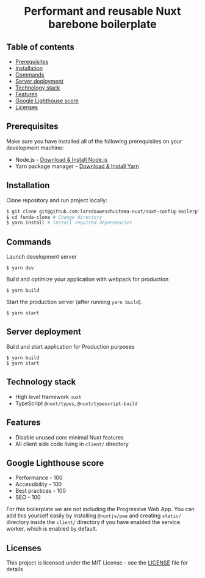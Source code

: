 <div align="center">
  <h1>Performant and reusable Nuxt barebone boilerplate</h1>
</div>

## Table of contents

- [Prerequisites](#prerequisites)
- [Installation](#installation)
- [Commands](#commands)
- [Server deployment](#server-deployment)
- [Technology stack](#technology-stack)
- [Features](#features)
- [Google Lighthouse score](#google-lighthouse-score)
- [Licenses](#licenses)

## Prerequisites

Make sure you have installed all of the following prerequisites on your development machine:

- Node.js - [Download & Install Node.js](https://nodejs.org/en/download/)
- Yarn package manager - [Download & Install Yarn](https://yarnpkg.com/en/docs/install#mac-stable)

## Installation

Clone repository and run project locally:

```bash
$ git clone git@github.com:larsdouweschuitema-nuxt/nuxt-config-boilerplate.git # Clone project using SSH
$ cd funda-clone # Change directory
$ yarn install # Install required dependencies
```

## Commands

Launch development server
```
$ yarn dev
```

Build and optimize your application with webpack for production
```
$ yarn build
```

Start the production server (after running `yarn build`).

```
$ yarn start
```

## Server deployment
Build and start application for Production purposes

```
$ yarn build
$ yarn start
```

## Technology stack
- High level framework `nuxt`
- TypeScript `@nuxt/types`, `@nuxt/typescript-build`

## Features
- Disable unused core minimal Nuxt features
- All client side code living in `client/` directory

## Google Lighthouse score

- Performance - 100
- Accessibility - 100
- Best practices - 100
- SEO - 100

For this boilerplate we are not including the Progressive Web App. You can add this yourself easily by installing
`@nuxtjs/pwa` and creating `static/` directory inside the `client/` directory if you have enabled the service worker, which
is enabled by default.

## Licenses

This project is licensed under the MIT License - see the [LICENSE](LICENSE) file for details